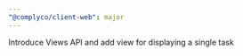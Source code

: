 ```yaml
---
"@complyco/client-web": major
---
```


Introduce Views API and add view for displaying a single task
